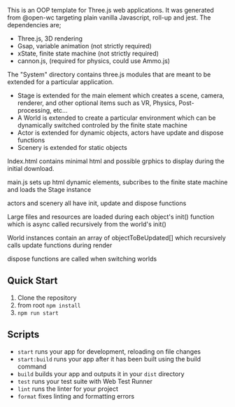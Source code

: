 This is an OOP template for Three.js web applications.  It was generated from @open-wc targeting plain vanilla Javascript, roll-up and jest.  The dependencies are;

- Three.js, 3D rendering
- Gsap, variable animation (not strictly required)
- xState, finite state machine (not strictly required)
- cannon.js, (required for physics, could use Ammo.js)

The "System" directory contains three.js modules that are meant to be extended for a particular application.
- Stage is extended for the main element which creates a scene, camera, renderer, and other optional items such as VR, Physics, Post-processing, etc...
-  A World is extended to create a particular environment which can be dynamically switched controled by the finite state machine
-  Actor is extended for dynamic objects, actors have update and dispose functions 
-  Scenery is extended for static objects


Index.html contains minimal html and possible grphics to display during the initial download.

main.js sets up html dynamic elements, subcribes to the finite state machine and loads the Stage instance

actors and scenery all have init, update and dispose functions

Large files and resources are loaded during each object's init() function which is async called recursively from the world's init()

World instances contain an array of objectToBeUpdated[] which recursively calls update functions during render

dispose functions are called when switching worlds

## Quick Start

1. Clone the repository 
2. from root `npm install`
3. `npm run start`

## Scripts

- `start` runs your app for development, reloading on file changes
- `start:build` runs your app after it has been built using the build command
- `build` builds your app and outputs it in your `dist` directory
- `test` runs your test suite with Web Test Runner
- `lint` runs the linter for your project
- `format` fixes linting and formatting errors
